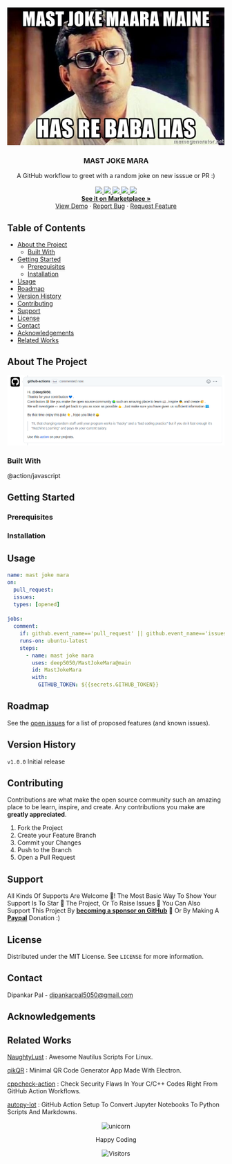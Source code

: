 
<!-- PROJECT LOGO -->
<br />
<p align="center">
  <a href="https://github.com/deep5050/MastJokeMara">
    <img src="images/logo.jpg" alt="Logo">
  </a>

  <h3 align="center">MAST JOKE MARA</h3>

  <p align="center">
    A GitHub workflow to greet with a random joke on new isssue or PR :)
  <br/>

<br />
  <a href="https://github.com/deep5050/MastJokeMara/graphs/contributors">
  <img src="https://img.shields.io/github/contributors/deep5050/MastJokeMara.svg?style=flat-square">
  </a>
  <a href="https://github.com/deep5050/MastJokeMara/network/members">
  <img src="https://img.shields.io/github/forks/deep5050/MastJokeMara.svg?style=flat-square">
  </a>
  <a href="https://github.com/deep5050/MastJokeMara/stargazers">
  <img src="https://img.shields.io/github/stars/deep5050/MastJokeMara.svg?style=flat-square">
  </a>
  <a href="https://github.com/deep5050/MastJokeMara/issues">
  <img src="https://img.shields.io/github/issues/deep5050/MastJokeMara.svg?style=flat-square">
  </a>
  <a href="https://github.com/deep5050/MastJokeMara/blob/master/LICENSE.txt">
  <img src="https://img.shields.io/github/license/deep5050/MastJokeMara.svg?style=flat-square">
  </a> 
  <!-- <a href="https://linkedin.com/in/othneildrew">
  <img src="https://img.shields.io/badge/-LinkedIn-black.svg?style=flat-square&logo=linkedin&colorB=555">
  </a> -->
        <br/><a href="https://github.com/deep5050/MastJokeMara"><strong>See it on Marketplace »</strong></a>
    <br />
    <!-- <br /> -->
    <a href="https://github.com/deep5050/MastJokeMara">View Demo</a>
    ·
    <a href="https://github.com/deep5050/MastJokeMara/issues">Report Bug</a>
    ·
    <a href="https://github.com/deep5050/MastJokeMara/issues">Request Feature</a>
  </p>
</p>



<!-- TABLE OF CONTENTS -->
## Table of Contents

* [About the Project](#about-the-project)
  * [Built With](#built-with)
* [Getting Started](#getting-started)
  * [Prerequisites](#prerequisites)
  * [Installation](#installation)
* [Usage](#usage)
* [Roadmap](#roadmap)
* [Version History](#version-history)
* [Contributing](#contributing)
* [Support](#support)
* [License](#license)
* [Contact](#contact)
* [Acknowledgements](#acknowledgements)
* [Related Works](#related-works)


## About The Project
![Issue demo](images/issue.png)

### Built With
@action/javascript

## Getting Started

### Prerequisites


### Installation



<!-- USAGE EXAMPLES -->
## Usage
```yaml
name: mast joke mara
on:
  pull_request:
  issues:
  types: [opened]

jobs:
  comment:
    if: github.event_name=='pull_request' || github.event_name=='issues'
    runs-on: ubuntu-latest
    steps:
      - name: mast joke mara
        uses: deep5050/MastJokeMara@main
        id: MastJokeMara
        with:
          GITHUB_TOKEN: ${{secrets.GITHUB_TOKEN}}
````

<!-- ROADMAP -->
## Roadmap

See the [open issues](https://github.com/deep5050/MastJokeMara/issues) for a list of proposed features (and known issues).


## Version History

`v1.0.0` Initial release


<!-- CONTRIBUTING -->
## Contributing

Contributions are what make the open source community such an amazing place to be learn, inspire, and create. Any contributions you make are **greatly appreciated**.

1. Fork the Project
2. Create your Feature Branch 
3. Commit your Changes 
4. Push to the Branch 
5. Open a Pull Request


## Support

All Kinds Of Supports Are Welcome :raised_hands:! The Most Basic Way To Show Your Support Is To Star :star2: The Project, Or To Raise Issues :speech_balloon: You Can Also Support This Project By [**becoming a sponsor on GitHub**](https://github.com/sponsors/deep5050) :clap: Or By Making A [**Paypal**](https://paypal.me/deep5050) Donation :)

<!-- LICENSE -->
## License

Distributed under the MIT License. See `LICENSE` for more information.



<!-- CONTACT -->
## Contact

Dipankar Pal - dipankarpal5050@gmail.com



<!-- ACKNOWLEDGEMENTS -->
## Acknowledgements


## Related Works
[NaughtyLust](https://github.com/deep5050/NaughtyLust) : Awesome Nautilus Scripts For Linux.

[qikQR](https://github.com/deep5050/qikQR) : Minimal QR Code Generator App Made With Electron.

[cppcheck-action](https://github.com/deep5050/cppcheck-action) : Check Security Flaws In Your C/C++ Codes Right From GitHub Action Workflows.

[autopy-lot](https://github.com/deep5050/autopy-lot) : GitHub Action Setup To Convert Jupyter Notebooks To Python Scripts And Markdowns.

<div align=center>
<p align=center><img align=center src="https://raw.githubusercontent.com/liyasthomas/templates/master/assets/logo.gif" alt="unicorn" width="400">
</p>
<p align=center>Happy Coding</p>
  
<p align=center><img align=center  src="https://visitor-badge.laobi.icu/badge?page_id=deep5050.MastJokeMara" alt="Visitors">  </p>

</div>
